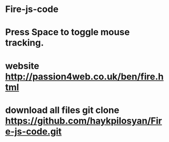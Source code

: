 # Fire-js-code
# Press Space to toggle mouse tracking.
# website http://passion4web.co.uk/ben/fire.html
# download all files git clone https://github.com/haykpilosyan/Fire-js-code.git
